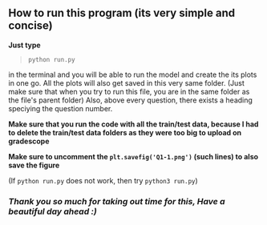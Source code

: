 ## How to run this program (its very simple and concise)<br>
**Just type**
>`python run.py`

in the terminal and you will be able to run the model and create the its plots in one go. All the plots will also get saved in this very same folder. (Just make sure that when you try to run this file, you are in the same folder as the file's parent folder) Also, above every question, there exists a heading speciying the question number. 

**Make sure that you run the code with all the train/test data, because I had to delete the train/test data folders as they were too big to upload on gradescope**

**Make sure to uncomment the `plt.savefig('Q1-1.png')` (such lines) to also save the figure**

(If `python run.py` does not work, then try `python3 run.py`)

### *Thank you so much for taking out time for this, Have a beautiful day ahead :)*